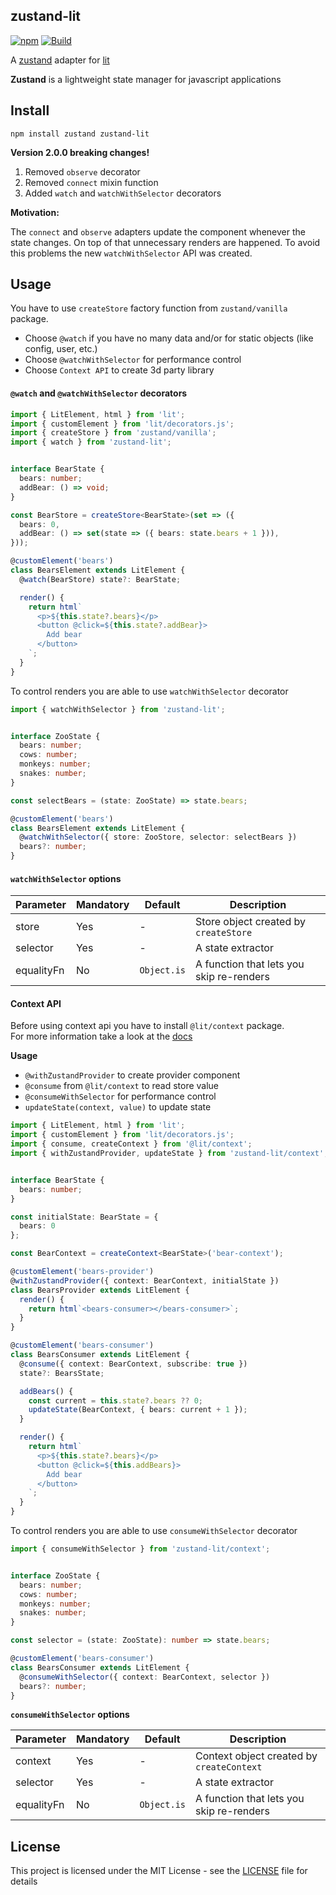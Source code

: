 ## zustand-lit

[![npm](https://img.shields.io/npm/v/zustand-lit)](https://www.npmjs.com/package/zustand-lit)
[![Build](https://img.shields.io/github/actions/workflow/status/ennjin/zustand-lit/publish.yml)](https://github.com/ennjin/zustand-lit/actions?query=workflow%3APublish)


A [zustand](https://github.com/pmndrs/zustand) adapter for [lit](https://github.com/lit/lit)

**Zustand** is a lightweight state manager for javascript applications

## Install

```
npm install zustand zustand-lit
```

**Version 2.0.0 breaking changes!**

1. Removed `observe` decorator
2. Removed `connect` mixin function
3. Added `watch` and `watchWithSelector` decorators

**Motivation:**

The `connect` and `observe` adapters update the component whenever the state changes. On top of that unnecessary renders are happened. To avoid this problems the new `watchWithSelector` API was created.

## Usage

You have to use `createStore` factory function from `zustand/vanilla` package.

- Choose `@watch` if you have no many data and/or for static objects (like config, user, etc.)
- Choose `@watchWithSelector` for performance control
- Choose `Context API` to create 3d party library

#### `@watch` and `@watchWithSelector` decorators

```ts
import { LitElement, html } from 'lit';
import { customElement } from 'lit/decorators.js';
import { createStore } from 'zustand/vanilla';
import { watch } from 'zustand-lit';


interface BearState {
  bears: number;
  addBear: () => void;
}

const BearStore = createStore<BearState>(set => ({
  bears: 0,
  addBear: () => set(state => ({ bears: state.bears + 1 })),
}));

@customElement('bears')
class BearsElement extends LitElement {
  @watch(BearStore) state?: BearState;

  render() {
    return html`
      <p>${this.state?.bears}</p>
      <button @click=${this.state?.addBear}>
        Add bear
      </button>
    `;
  }
}
```

To control renders you are able to use `watchWithSelector` decorator


```ts
import { watchWithSelector } from 'zustand-lit';


interface ZooState {
  bears: number;
  cows: number;
  monkeys: number;
  snakes: number;
}

const selectBears = (state: ZooState) => state.bears;

@customElement('bears')
class BearsElement extends LitElement {
  @watchWithSelector({ store: ZooStore, selector: selectBears })
  bears?: number;
}
```

#### `watchWithSelector` options

| Parameter  | Mandatory | Default     | Description                               |
|------------|-----------|-------------|-------------------------------------------|
| store      | Yes       | -           | Store object created by `createStore`     |
| selector   | Yes       | -           | A state extractor                         |
| equalityFn | No        | `Object.is` | A function that lets you skip re-renders  |


#### Context API

Before using context api you have to install `@lit/context` package.  
For more information take a look at the [docs](https://lit.dev/docs/data/context/)

**Usage**

- `@withZustandProvider` to create provider component
- `@consume` from `@lit/context` to read store value
- `@consumeWithSelector` for performance control
- `updateState(context, value)` to update state

```ts
import { LitElement, html } from 'lit';
import { customElement } from 'lit/decorators.js';
import { consume, createContext } from '@lit/context';
import { withZustandProvider, updateState } from 'zustand-lit/context';


interface BearState {
  bears: number;
}

const initialState: BearState = {
  bears: 0
};

const BearContext = createContext<BearState>('bear-context');

@customElement('bears-provider')
@withZustandProvider({ context: BearContext, initialState }) 
class BearsProvider extends LitElement {
  render() {
    return html`<bears-consumer></bears-consumer>`;
  }
}

@customElement('bears-consumer')
class BearsConsumer extends LitElement {
  @consume({ context: BearContext, subscribe: true })
  state?: BearsState;

  addBears() {
    const current = this.state?.bears ?? 0;
    updateState(BearContext, { bears: current + 1 });
  }

  render() {
    return html`
      <p>${this.state?.bears}</p>
      <button @click=${this.addBears}>
        Add bear
      </button>
    `;
  }
}
```

To control renders you are able to use `consumeWithSelector` decorator

```ts
import { consumeWithSelector } from 'zustand-lit/context';


interface ZooState {
  bears: number;
  cows: number;
  monkeys: number;
  snakes: number;
}

const selector = (state: ZooState): number => state.bears;

@customElement('bears-consumer')
class BearsConsumer extends LitElement {
  @consumeWithSelector({ context: BearContext, selector })
  bears?: number;
}
```

**`consumeWithSelector` options**

| Parameter  | Mandatory | Default     | Description                               |
|------------|-----------|-------------|-------------------------------------------|
| context    | Yes       | -           | Context object created by `createContext` |
| selector   | Yes       | -           | A state extractor                         |
| equalityFn | No        | `Object.is` | A function that lets you skip re-renders  |


## License
This project is licensed under the MIT License - see the [LICENSE](./LICENSE.md) file for details
